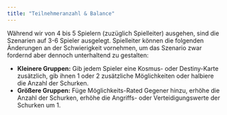 ```yaml
---
title: "Teilnehmeranzahl & Balance"
---
```


Während wir von 4 bis 5 Spielern (zuzüglich Spielleiter) ausgehen, sind die
Szenarien auf 3-6 Spieler ausgelegt. Spielleiter können die folgenden
Änderungen an der Schwierigkeit vornehmen, um das Szenario zwar fordernd aber
dennoch unterhaltend zu gestalten:

* **Kleinere Gruppen:** Gib jedem Spieler eine Kosmus- oder Destiny-Karte
	zusätzlich, gib ihnen 1 oder 2 zusätzliche Möglichkeiten oder halbiere die
  Anzahl der Schurken.  
* **Größere Gruppen:** Füge Möglichkeits-Rated Gegener hinzu, erhöhe die Anzahl
	der Schurken, erhöhe die Angriffs- oder Verteidigungswerte der Schurken um 1.
